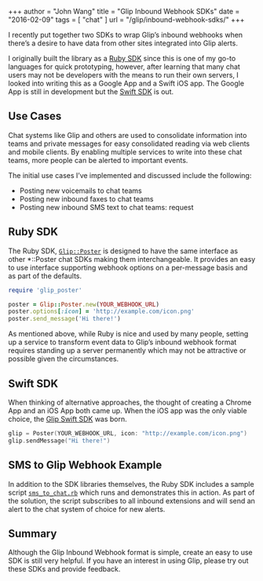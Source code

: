 +++
author = "John Wang"
title = "Glip Inbound Webhook SDKs"
date = "2016-02-09"
tags = [
    "chat"
]
url = "/glip/inbound-webhook-sdks/"
+++

I recently put together two SDKs to wrap Glip’s inbound webhooks when there’s a desire to have data from other sites integrated into Glip alerts.

I originally built the library as a [Ruby SDK](https://github.com/grokify/glip-poster-ruby) since this is one of my go-to languages for quick prototyping, however, after learning that many chat users may not be developers with the means to run their own servers, I looked into writing this as a Google App and a Swift iOS app. The Google App is still in development but the [Swift SDK](https://github.com/grokify/glip-sdk-swift) is out.

<!--more-->

## Use Cases

Chat systems like Glip and others are used to consolidate information into teams and private messages for easy consolidated reading via web clients and mobile clients. By enabling multiple services to write into these chat teams, more people can be alerted to important events.

The initial use cases I’ve implemented and discussed include the following:

* Posting new voicemails to chat teams
* Posting new inbound faxes to chat teams
* Posting new inbound SMS text to chat teams: request

## Ruby SDK

The Ruby SDK, [`Glip::Poster`](https://github.com/grokify/glip-poster-ruby) is designed to have the same interface as other *::Poster chat SDKs making them interchangeable. It provides an easy to use interface supporting webhook options on a per-message basis and as part of the defaults.

```ruby
require 'glip_poster'

poster = Glip::Poster.new(YOUR_WEBHOOK_URL)
poster.options[:icon] = 'http://example.com/icon.png'
poster.send_message('Hi there!')
```

As mentioned above, while Ruby is nice and used by many people, setting up a service to transform event data to Glip’s inbound webhook format requires standing up a server permanently which may not be attractive or possible given the circumstances.

## Swift SDK

When thinking of alternative approaches, the thought of creating a Chrome App and an iOS App both came up. When the iOS app was the only viable choice, the [Glip Swift SDK](https://github.com/grokify/glip-sdk-swift) was born.

```swift
glip = Poster(YOUR_WEBHOOK_URL, icon: "http://example.com/icon.png")
glip.sendMessage("Hi there!")
```

## SMS to Glip Webhook Example

In addition to the SDK libraries themselves, the Ruby SDK includes a sample script [`sms_to_chat.rb`](https://github.com/grokify/ringcentral-sdk-ruby/blob/master/scripts/sms_to_chat.rb) which runs and demonstrates this in action. As part of the solution, the script subscribes to all inbound extensions and will send an alert to the chat system of choice for new alerts.

## Summary

Although the Glip Inbound Webhook format is simple, create an easy to use SDK is still very helpful. If you have an interest in using Glip, please try out these SDKs and provide feedback.
